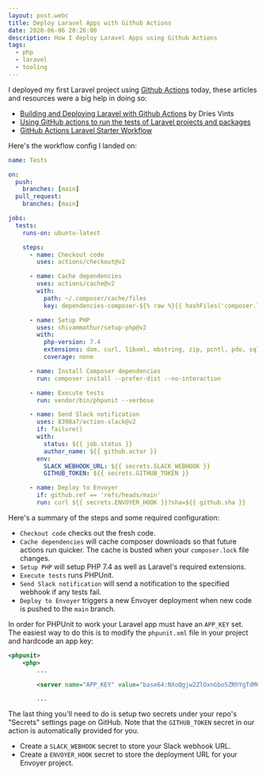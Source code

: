 ```yaml
---
layout: post.webc
title: Deploy Laravel Apps with Github Actions
date: 2020-06-06 20:26:00
description: How I deploy Laravel Apps using Github Actions
tags:
  - php
  - laravel
  - tooling
---
```


I deployed my first Laravel project using [Github Actions](https://github.com/features/actions) today, these articles and resources were a big help in doing so:

- [Building and Deploying Laravel with Github Actions](https://medium.com/@driesvints/building-and-deploying-laravel-with-github-actions-8111e8a6646e) by Dries Vints
- [Using GitHub actions to run the tests of Laravel projects and packages](https://freek.dev/1546-using-github-actions-to-run-the-tests-of-laravel-projects-and-packages)
- [GitHub Actions Laravel Starter Workflow](https://github.com/actions/starter-workflows/blob/2ffdd0654ef8d0dfa8ff3c740a6f1d4c2eaccd8f/ci/laravel.yml)

Here's the workflow config I landed on:

```yml
name: Tests

on:
  push:
    branches: [main]
  pull_request:
    branches: [main]

jobs:
  tests:
    runs-on: ubuntu-latest

    steps:
      - name: Checkout code
        uses: actions/checkout@v2

      - name: Cache dependencies
        uses: actions/cache@v2
        with:
          path: ~/.composer/cache/files
          key: dependencies-composer-${% raw %}{{ hashFiles('composer.lock') }}{% endraw %}

      - name: Setup PHP
        uses: shivammathur/setup-php@v2
        with:
          php-version: 7.4
          extensions: dom, curl, libxml, mbstring, zip, pcntl, pdo, sqlite, pdo_sqlite
          coverage: none

      - name: Install Composer dependencies
        run: composer install --prefer-dist --no-interaction

      - name: Execute tests
        run: vendor/bin/phpunit --verbose

      - name: Send Slack notification
        uses: 8398a7/action-slack@v2
        if: failure()
        with:
          status: ${{ job.status }}
          author_name: ${{ github.actor }}
        env:
          SLACK_WEBHOOK_URL: ${{ secrets.SLACK_WEBHOOK }}
          GITHUB_TOKEN: ${{ secrets.GITHUB_TOKEN }}

      - name: Deploy to Envoyer
        if: github.ref == 'refs/heads/main'
        run: curl ${{ secrets.ENVOYER_HOOK }}?sha=${{ github.sha }}
```

Here's a summary of the steps and some required configuration:

- `Checkout code` checks out the fresh code.
- `Cache dependencies` will cache composer downloads so that future actions run quicker. The cache is busted when your `composer.lock` file changes.
- `Setup PHP` will setup PHP 7.4 as well as Laravel's required extensions.
- `Execute tests` runs PHPUnit.
- `Send Slack notification` will send a notification to the specified webhook if any tests fail.
- `Deploy to Envoyer` triggers a new Envoyer deployment when new code is pushed to the `main` branch.

In order for PHPUnit to work your Laravel app must have an `APP_KEY` set. The easiest way to do this is to modify the `phpunit.xml` file in your project and hardcode an app key:

```xml
<phpunit>
    <php>
        ...

        <server name="APP_KEY" value="base64:NXoQgjw2ZlOxnGbo5ZRhYgTdM6xLYsgYElNAgcTQJkE="/>

        ...
```

The last thing you'll need to do is setup two secrets under your repo's "Secrets" settings page on GitHub. Note that the `GITHUB_TOKEN` secret in our action is automatically provided for you.

- Create a `SLACK_WEBHOOK` secret to store your Slack webhook URL.
- Create a `ENVOYER_HOOK` secret to store the deployment URL for your Envoyer project.
